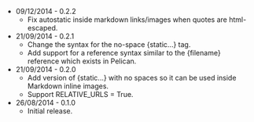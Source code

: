 * 09/12/2014 - 0.2.2
	* Fix autostatic inside markdown links/images when quotes are html-escaped.
* 21/09/2014 - 0.2.1
	* Change the syntax for the no-space {static...} tag.
	* Add support for a reference syntax similar to the {filename} reference which exists in Pelican.
* 21/09/2014 - 0.2.0
	* Add version of {static...} with no spaces so it can be used inside Markdown inline images.
	* Support RELATIVE_URLS = True.
* 26/08/2014 - 0.1.0
	* Initial release.

